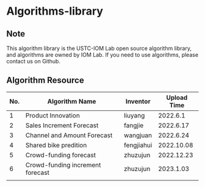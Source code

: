 # Algorithms-library

## Note

This algorithm library is the USTC-IOM Lab open source algorithm library, and algorithms are owned by IOM Lab. If you need to use algorithms, please contact us on Github.

## Algorithm Resource

| No. | Algorithm Name                      | Inventor | Upload Time |
|-----|-------------------------------------|----------|-------------|
| 1   | Product Innovation                  | liuyang  | 2022.6.1    |
| 2   | Sales Increment Forecast            | fangjie  | 2022.6.17   |
| 3   | Channel and Amount Forecast         | wangjuan | 2022.6.24   |
| 4   | Shared bike predition               |fengjiahui| 2022.10.08  |
| 5   | Crowd-funding  forecast             | zhuzujun | 2022.12.23  |
| 6   | Crowd-funding  increment forecast   | zhuzujun | 2023.1.03   |
|     |                                     |          |             |
